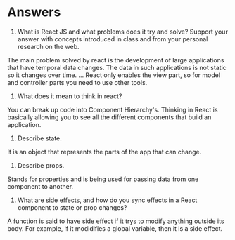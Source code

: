 # Answers

1. What is React JS and what problems does it try and solve? Support your answer with concepts introduced in class and from your personal research on the web.

The main problem solved by react is the development of large applications that have temporal data changes. The data in such applications is not static so it changes over time. ... React only enables the view part, so for model and controller parts you need to use other tools.

1. What does it mean to think in react?

You can break up code into Component Hierarchy's.  Thinking in React is basically allowing you to see all the different components that build an application.

1. Describe state.

It is an object that represents the parts of the app that can change.

1. Describe props.

Stands for properties and is being used for passing data from one component to another.

1. What are side effects, and how do you sync effects in a React component to state or prop changes?

A function is said to have side effect if it trys to modify anything outside its body. For example, if it modidifies a global variable, then it is a side effect.
